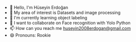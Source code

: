 - 👋 Hello, I'm Hüseyin Erdoğan
- 👀 My area of ​​interest is Datasets and image processing
- 🌱 I'm currently learning object labeling
- 💞️ I want to collaborate on Face recognition with Yolo Python
- 📫 How can you reach me huseyin2008erdogan@gmail.com
- 😄 Pronouns: Rookie
